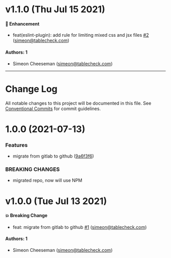 # v1.1.0 (Thu Jul 15 2021)

#### 🚀 Enhancement

- feat(eslint-plugin): add rule for limiting mixed css and jsx files [#2](https://github.com/tablecheck/tablecheck-react-system/pull/2) (simeon@tablecheck.com)

#### Authors: 1

- Simeon Cheeseman (simeon@tablecheck.com)

---

# Change Log

All notable changes to this project will be documented in this file.
See [Conventional Commits](https://conventionalcommits.org) for commit guidelines.

# 1.0.0 (2021-07-13)


### Features

* migrate from gitlab to github ([9a6f3f6](https://github.com/tablecheck/tablecheck-react-system/commit/9a6f3f6cd0c1b6f6eb1bce216aa0d3e66dede442))


### BREAKING CHANGES

* migrated repo, now will use NPM





# v1.0.0 (Tue Jul 13 2021)

#### 💥 Breaking Change

- feat: migrate from gitlab to github [#1](https://github.com/tablecheck/tablecheck-react-system/pull/1) (simeon@tablecheck.com)

#### Authors: 1

- Simeon Cheeseman (simeon@tablecheck.com)
